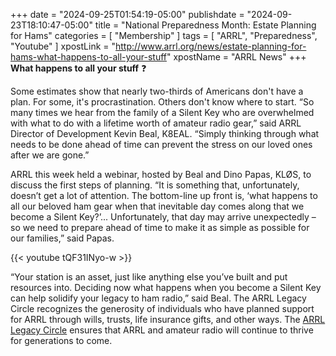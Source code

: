 +++
date = "2024-09-25T01:54:19-05:00"
publishdate = "2024-09-23T18:10:47-05:00"
title = "National Preparedness Month: Estate Planning for Hams"
categories = [ "Membership" ]
tags = [ "ARRL", "Preparedness", "Youtube" ]
xpostLink = "http://www.arrl.org/news/estate-planning-for-hams-what-happens-to-all-your-stuff"
xpostName = "ARRL News"
+++
**What happens to all your stuff** :question:

Some estimates show that nearly two-thirds of Americans don't have
a plan. For some, it's procrastination. Others don't know where to
start. “So many times we hear from the family of a Silent Key who
are overwhelmed with what to do with a lifetime worth of amateur radio
gear,” said ARRL Director of Development Kevin Beal, K8EAL. “Simply
thinking through what needs to be done ahead of time can prevent the
stress on our loved ones after we are gone.”
<!--more-->

ARRL this week held a webinar, hosted by Beal and Dino Papas, KLØS,
to discuss the first steps of planning. “It is something that,
unfortunately, doesn’t get a lot of attention. The bottom-line
up front is, ‘what happens to all our beloved ham gear when that
inevitable day comes along that we become a Silent Key?’...
Unfortunately, that day may arrive unexpectedly – so we need to
prepare ahead of time to make it as simple as possible for our
families,” said Papas.

{{< youtube tQF31INyo-w >}}
<p class="clear"></p>

“Your station is an asset, just like anything else you’ve built and
put resources into. Deciding now what happens when you become a Silent
Key can help solidify your legacy to ham radio,” said Beal. The ARRL
Legacy Circle recognizes the generosity of individuals who have planned
support for ARRL through wills, trusts, life insurance gifts, and other
ways. The [ARRL Legacy Circle][legacy] ensures that ARRL and amateur
radio will continue to thrive for generations to come.

[legacy]: https://www.arrl.org/arrl-legacy-circle
